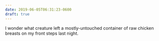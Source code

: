```yaml
---
date: 2019-06-05T06:31:23-0600
draft: true
---
```




I wonder what creature left a mostly-untouched container of raw chicken breasts on my front steps last night.



